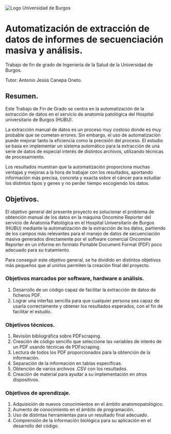 ![Logo Universidad de Burgos](C:/Users/luciv/OneDrive/Documentos/TFG_Lucia/GitHub/Automatizacion_PDF_scraping/Automatizacion_PDF_scraping/INPUT/Imagenes/Logo.jpg)


# Automatización de extracción de datos de informes de secuenciación masiva y análisis.
Trabajo de fin de grado de Ingeniería de la Salud de la Universidad de Burgos.

Tutor: Antonio Jesús Canepa Oneto. 


## Resumen.
Este Trabajo de Fin de Grado se centra en la automatización de la extracción de datos en el servicio de anatomía patológica del Hospital universitario de Burgos (HUBU). 

La extracción manual de datos es un proceso muy costoso donde es muy probable que se cometan errores. Sin embargo, el uso de automatización puede mejorar tanto la eficiencia como la precisión del proceso. 
El estudio se basa en implementar un sistema automático para la extracción de una serie de datos de especial interés de distintos archivos, utilizando técnicas de procesamiento. 

Los resultados muestran que la automatización proporciona muchas ventajas y mejoras a la hora de trabajar con los resultados, aportando información más precisa, concreta y exacta sobre el cáncer para estudiar los distintos tipos y genes y no perder tiempo escogiendo los datos. 

## Objetivos.
El objetivo general del presente proyecto es solucionar el problema de obtención manual de los datos en la máquina Oncomine Reporter del servicio de Anatomía Patológica en el Hospital Universitario de Burgos (HUBU) mediante la automatización de la extracción de los datos, partiendo de los campos más relevantes para el manejo de datos de secuenciación masiva generados directamente por el software comercial Oncomine Reporter en un informe en formato Portable Document Format (PDF) poco adecuado para su tratamiento. 

Para conseguir este objetivo general, se ha dividido en distintos objetivos más pequeños que al unirlos permiten la creación final del proyecto. 

### Objetivos marcados por software, hardware o análisis.
1. Desarrollo de un código capaz de facilitar la extracción de datos de ficheros PDF. 
2. Lograr una interfaz sencilla para que cualquier persona sea capaz de usarla correctamente y obtener los resultados esperados, con el fin de facilitar el estudio.  

### Objetivos técnicos.
1. Revisión bibliográfica sobre PDFscraping. 
2. Creación de código sencillo  que seleccione las variables de interés de un PDF usando técnicas de PDFscraping. 
3. Lectura de todos los PDF proporcionados para la obtención de la información.
4. Separación de la información en tablas específicas.
5. Obtención de varios archivos .CSV con los resultados. 
6. Creación de material para ayudar a su implementación en otros dispositivos.

### Objetivos de aprendizaje.
1. Adquisición de nuevos conocimientos en el ámbito anatomopatológico. 
2. Aumento de conocimiento en el ámbito de programación.
3. Uso de distintas herramientas para un resultado final adecuado. 
4. Comprensión de la información biológica para su aplicación en el desarrollo del código.


[C:\Users\luciv\OneDrive\Documentos\TFG_Lucia\GitHub\Automatizacion_PDF_scraping\Automatizacion_PDF_scraping\INPUT\Imagenes]: C:\Users\luciv\OneDrive\Documentos\TFG_Lucia\GitHub\Automatizacion_PDF_scraping\Automatizacion_PDF_scraping\INPUT\ImagenesLogo.jpg